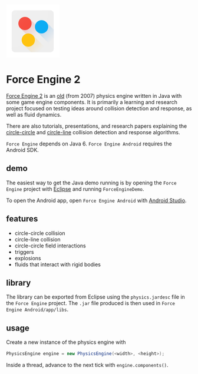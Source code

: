 ![Force Engine logo](/Force%20Engine/forceengine2.png?raw=true)

Force Engine 2
==============

[Force Engine 2](http://ericleong.me/games/force-engine) is an [old](https://sites.google.com/site/t3hprogrammer/software/forceengine/history) (from 2007) physics engine written in Java with some game engine components. It is primarily a learning and research project focused on testing ideas around collision detection and response, as well as fluid dynamics.

There are also tutorials, presentations, and research papers explaining the [circle-circle](http://ericleong.me/research/circle-circle) and [circle-line](http://ericleong.me/research/circle-line) collision detection and response algorithms.

`Force Engine` depends on Java 6. `Force Engine Android` requires the Android SDK.

demo
----

The easiest way to get the Java demo running is by opening the `Force Engine` project with [Eclipse](https://www.eclipse.org/) and running `ForceEngineDemo`.

To open the Android app, open `Force Engine Android` with [Android Studio](https://developer.android.com/sdk/installing/studio.html).

features
--------
- circle-circle collision
- circle-line collision
- circle-circle field interactions
- triggers
- explosions
- fluids that interact with rigid bodies

library
-------

The library can be exported from Eclipse using the `physics.jardesc` file in the `Force Engine` project. The `.jar` file produced is then used in `Force Engine Android/app/libs`.

usage
-----

Create a new instance of the physics engine with
```Java
PhysicsEngine engine = new PhysicsEngine(<width>, <height>);
```
Inside a thread, advance to the next tick with `engine.components()`.
